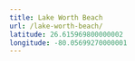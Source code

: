 ```yaml
---
title: Lake Worth Beach
url: /lake-worth-beach/
latitude: 26.615969800000002
longitude: -80.05699270000001
---
```

